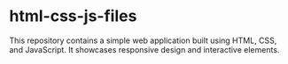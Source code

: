# html-css-js-files
This repository contains a simple web application built using HTML, CSS, and JavaScript. It showcases responsive design and interactive elements.
